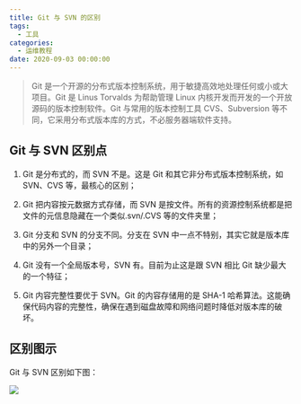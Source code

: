 ```yaml
---
title: Git 与 SVN 的区别
tags:
  - 工具
categories:
  - 运维教程
date: 2020-09-03 00:00:00
---
```


> Git 是一个开源的分布式版本控制系统，用于敏捷高效地处理任何或小或大项目。Git 是 Linus Torvalds 为帮助管理 Linux 内核开发而开发的一个开放源码的版本控制软件。Git 与常用的版本控制工具 CVS、Subversion 等不同，它采用分布式版本库的方式，不必服务器端软件支持。

<!-- more -->

## Git 与 SVN 区别点

1. Git 是分布式的，而 SVN 不是。这是 Git 和其它非分布式版本控制系统，如 SVN、CVS 等，最核心的区别；

2. Git 把内容按元数据方式存储，而 SVN 是按文件。所有的资源控制系统都是把文件的元信息隐藏在一个类似.svn/.CVS 等的文件夹里；

3. Git 分支和 SVN 的分支不同。分支在 SVN 中一点不特别，其实它就是版本库中的另外一个目录；

4. Git 没有一个全局版本号，SVN 有。目前为止这是跟 SVN 相比 Git 缺少最大的一个特征；

5. Git 内容完整性要优于 SVN。Git 的内容存储用的是 SHA-1 哈希算法。这能确保代码内容的完整性，确保在遇到磁盘故障和网络问题时降低对版本库的破坏。

## 区别图示

Git 与 SVN 区别如下图：

![](https://cdn.dusays.com/2020/09/258-1.jpg)

